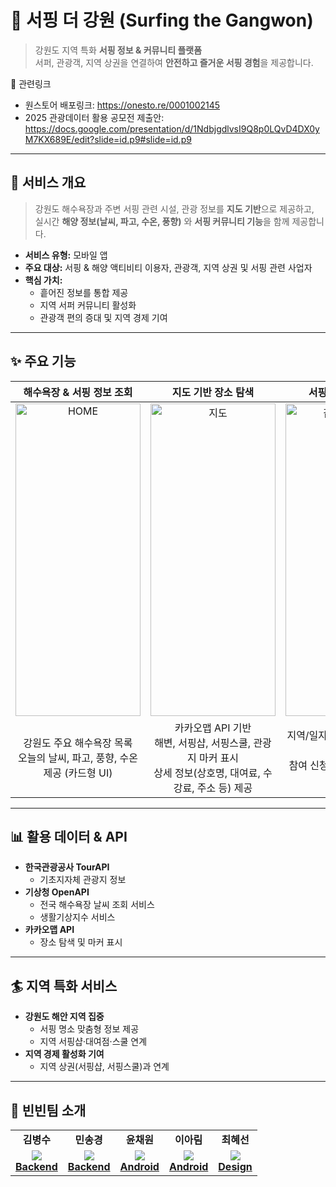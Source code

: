 # 🌊 서핑 더 강원 (Surfing the Gangwon)

> 강원도 지역 특화 **서핑 정보 & 커뮤니티 플랫폼**  
서퍼, 관광객, 지역 상권을 연결하여 **안전하고 즐거운 서핑 경험**을 제공합니다.

🔗 관련링크
- 원스토어 배포링크: https://onesto.re/0001002145
- 2025 관광데이터 활용 공모전 제출안: https://docs.google.com/presentation/d/1NdbjgdlvsI9Q8p0LQvD4DX0yM7KX689E/edit?slide=id.p9#slide=id.p9
---

## 📱 서비스 개요

> 강원도 해수욕장과 주변 서핑 관련 시설, 관광 정보를 **지도 기반**으로 제공하고,  
> 실시간 **해양 정보(날씨, 파고, 수온, 풍향)** 와 **서핑 커뮤니티 기능**을 함께 제공합니다.

- **서비스 유형:** 모바일 앱  
- **주요 대상:** 서핑 & 해양 액티비티 이용자, 관광객, 지역 상권 및 서핑 관련 사업자  
- **핵심 가치:**  
  - 흩어진 정보를 통합 제공  
  - 지역 서퍼 커뮤니티 활성화  
  - 관광객 편의 증대 및 지역 경제 기여  

---

## ✨ 주요 기능

| **해수욕장 & 서핑 정보 조회** | **지도 기반 장소 탐색** | **서핑 모임 커뮤니티** | **안전 & 가이드라인 제공** |
|:---:|:---:|:---:|:---:|
| <img width="200" height="500" alt="HOME" src="https://github.com/user-attachments/assets/64125b05-b3d2-430d-85b5-4eb993a382da" /> | <img width="200" height="500" alt="지도" src="https://github.com/user-attachments/assets/de80fe37-45d1-4433-aeaf-901c3dbef896" /> | <img width="200" height="500" alt="같이타기_메인" src="https://github.com/user-attachments/assets/50d153f0-80d6-4e03-b96e-ecdcc8cfb51e" /> | <img width="200" height="500" alt="가이드라인_안전가이드" src="https://github.com/user-attachments/assets/1c3fdbba-62c8-4a4d-b3de-b6edd9cbd03c" /> |
| 강원도 주요 해수욕장 목록<br>오늘의 날씨, 파고, 풍향, 수온 제공 (카드형 UI) | 카카오맵 API 기반<br>해변, 서핑샵, 서핑스쿨, 관광지 마커 표시<br>상세 정보(상호명, 대여료, 수강료, 주소 등) 제공 | 지역/일자별 모집글 작성 & 조회<br>참여 신청/취소, 모집 완료 관리 가능 | 입수 전 루틴 안내<br>파도 용어집 제공<br>안전 수칙 가이드 제공 |


---

## 📊 활용 데이터 & API

- **한국관광공사 TourAPI**
  - 기초지자체 관광지 정보
- **기상청 OpenAPI**
  - 전국 해수욕장 날씨 조회 서비스
  - 생활기상지수 서비스
- **카카오맵 API**
  - 장소 탐색 및 마커 표시  

---

## 🏄 지역 특화 서비스

- **강원도 해안 지역 집중**
  - 서핑 명소 맞춤형 정보 제공  
  - 지역 서핑샵·대여점·스쿨 연계  
- **지역 경제 활성화 기여**
  - 지역 상권(서핑샵, 서핑스쿨)과 연계  

---

## 👥 빈빈팀 소개

<table align="center">
 <tr align="center">
     <td><B>김병수<B></td>
     <td><B>민송경<B></td>
     <td><B>윤채원<B></td>
     <td><B>이아림<B></td>
     <td><B>최혜선<B></td>
 </tr>
 <tr align="center">
     <td>
         <a href="https://github.com/GamJaDo">
            <img src="https://github.com/GamJaDo.png" style="max-width: 100px">
         </a>
         <br>
         <a href="https://github.com/GamJaDo"><B>Backend</B></a>
     </td>
     <td>
         <a href="https://github.com/miiiiiin">
         <img src="https://github.com/miiiiiin.png" style="max-width: 100px">
         </a>
         <br>
         <a href="https://github.com/miiiiiin"><B>Backend</B></a>
     </td>
     <td>
         <a href="https://github.com/settle54">
         <img src="https://github.com/settle54.png" style="max-width: 100px">
         </a>
         <br>
         <a href="https://github.com/settle54"><B>Android</B></a>
     </td>
     <td>
         <a href="https://github.com/arieum">
         <img src="https://github.com/arieum.png" style="max-width: 100px">
         </a>
         <br>
         <a href="https://github.com/arieum"><B>Android</B></a>
     </td>
     <td>
         <a href="https://github.com/arieum">
         <img src="https://github.com/arieum.png" style="max-width: 100px">
         </a>
         <br>
         <a href="https://github.com/arieum"><B>Design</B></a>
     </td>
 </tr>
</table>
